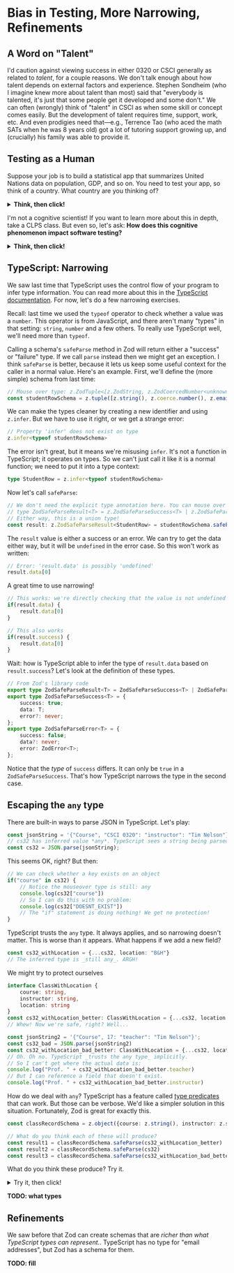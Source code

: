 # Bias in Testing, More Narrowing, Refinements

## A Word on "Talent"

I'd caution against viewing success in either 0320 or CSCI generally as related to _talent_, for a couple reasons.  We don't talk enough about how talent depends on external factors and experience. Stephen Sondheim (who I imagine knew more about talent than most) said that "everybody is talented, it's just that some people get it developed and some don't." We can often (wrongly) think of "talent" in CSCI as when some skill or concept comes easily. But the development of talent requires time, support, work, etc. And even prodigies need that&mdash;e.g., Terrence Tao (who aced the math SATs when he was 8 years old) got a lot of tutoring support growing up, and (crucially) his family was able to provide it.

## Testing as a Human

Suppose your job is to build a statistical app that summarizes United Nations data on population, GDP, and so on. You need to test your app, so think of a country. What country are you thinking of?

<details>
<summary><B>Think, then click!</B></summary>

Chances are, the country you thought of was:
- close to home; 
- large; or
- in the news often.

And it's even more likely that the country you thought of was **currently in existence**. You probably didn't say "the USSR" or "Austria-Hungary". And note that my choices there were all limited by my own historical knowledge. I went and [looked up more](https://en.wikipedia.org/wiki/List_of_former_sovereign_states) after writing that sentence. Even if we only count nations that existed after the U.N. was created, there are many: the Republic of Egypt (1953-1958), the Fourth Brazilian Republic (1946-1964), etc.

This is an example of something called _availability bias_ (or the _availability heuristic_). All humans exhibit it, and *usually* it's an advantage: just like caching in a program, our brains tend to recall information in cache. For us, it's an energy-saving measure.

</details>


I'm not a cognitive scientist! If you want to learn more about this in depth, take a CLPS class. But even so, let's ask: **How does this cognitive phenomenon impact software testing?**

<details>
<summary><B>Think, then click!</B></summary>

You probably test what you have loaded into your mental cache. If you aren't thinking of it at the moment, or haven't been thinking of it recently, you likely won't test it unless you work to find examples outside your current context.
    
Even worse, if you aren't aware of the thing to begin with, you won't think to test it. Beware of the kind of thing that Iain Banks called an "outside context problem", translated from fiction into the real world of testing. This is why getting outside feedback from others can be so valuable for testing.

</details>

## TypeScript: Narrowing

We saw last time that TypeScript uses the control flow of your program to infer type information. You can read more about this in the [TypeScript documentation](https://www.typescriptlang.org/docs/handbook/2/narrowing.html). For now, let's do a few narrowing exercises. 

Recall: last time we used the `typeof` operator to check whether a value was a `number`. This operator is from JavaScript, and there aren't many "types" in that setting: `string`, `number` and a few others. To really use TypeScript well, we'll need more than `typeof`.

Calling a schema's `safeParse` method in Zod will return either a "success" or "failure" type. If we call `parse` instead then we might get an exception. I think `safeParse` is better, because it lets us keep some useful context for the caller in a normal value. Here's an example. First, we'll define the (more simple) schema from last time:

```typescript
// Mouse over type: z.ZodTuple<[z.ZodString, z.ZodCoercedNumber<unknown>, z.ZodEmail], null>
const studentRowSchema = z.tuple([z.string(), z.coerce.number(), z.email()])
```

We can make the types cleaner by creating a new identifier and using `z.infer`. But we have to use it right, or we get a strange error:

```typescript
// Property 'infer' does not exist on type 
z.infer<typeof studentRowSchema>
```

The error isn't great, but it means we're misusing `infer`. It's not a function in TypeScript; it operates on types. So we can't just call it like it is a normal function; we need to put it into a type context:

```typescript
type StudentRow = z.infer<typeof studentRowSchema>
```

Now let's call `safeParse`:

```typescript
// We don't need the explicit type annotation here. You can mouse over without it and you'll see:
// type ZodSafeParseResult<T> = z.ZodSafeParseSuccess<T> | z.ZodSafeParseError<T>
// Either way, this is a union type!
const result: z.ZodSafeParseResult<StudentRow> = studentRowSchema.safeParse(["Tim Nelson", 10, "Tim_Nelson@brown.edu"])
```

The `result` value is either a success or an error. We can try to get the data either way, but it will be `undefined` in the error case. So this won't work as written:

```typescript
// Error: 'result.data' is possibly 'undefined'
result.data[0]
```

A great time to use narrowing!

```typescript 
// This works: we're directly checking that the value is not undefined
if(result.data) {
    result.data[0]
}

// This also works
if(result.success) {
    result.data[0]
}
```

Wait: how is TypeScript able to infer the type of `result.data` based on `result.success`? Let's look at the definition of these types. 

```typescript
// From Zod's library code
export type ZodSafeParseResult<T> = ZodSafeParseSuccess<T> | ZodSafeParseError<T>;
export type ZodSafeParseSuccess<T> = {
    success: true;
    data: T;
    error?: never;
};
export type ZodSafeParseError<T> = {
    success: false;
    data?: never;
    error: ZodError<T>;
};
```

Notice that the _type_ of `success` differs. It can only be `true` in a `ZodSafeParseSuccess`. That's how TypeScript narrows the type in the second case. 

## Escaping the `any` type

There are built-in ways to parse JSON in TypeScript. Let's play:

```typescript
const jsonString = '{"Course", "CSCI 0320": "instructor": "Tim Nelson"}';
// cs32 has inferred value *any*. TypeScript sees a string being parsed, it has no way to know the result type.
const cs32 = JSON.parse(jsonString);
```

This seems OK, right? But then:

```typescript
// We can check whether a key exists on an object
if("course" in cs32) {
    // Notice the mouseover type is still: any
    console.log(cs32["course"])    
    // So I can do this with no problem:
    console.log(cs32["DOESNT_EXIST"])
    // The "if" statement is doing nothing! We get no protection!
}
```

TypeScript trusts the `any` type. It always applies, and so narrowing doesn't matter. This is worse than it appears. What happens if we add a new field?

```typescript
const cs32_withLocation = {...cs32, location: "B&H"}
// The inferred type is _still any_. ARGH!
```

We might try to protect ourselves

```typescript
interface ClassWithLocation {
    course: string,
    instructor: string,
    location: string
}
const cs32_withLocation_better: ClassWithLocation = {...cs32, location: "B&H"}
// Whew! Now we're safe, right? Well...

const jsonString2 = '{"Course", 17: "teacher": "Tim Nelson"}';
const cs32_bad = JSON.parse(jsonString2)
const cs32_withLocation_bad_better: ClassWithLocation = {...cs32, location: "B&H"}
// Oh. Oh no. TypeScript _trusts the any type_ implicitly. 
// So I can't get where the actual data is:
console.log("Prof. " + cs32_withLocation_bad_better.teacher)
// But I can reference a field that doesn't exist.
console.log("Prof. " + cs32_withLocation_bad_better.instructor)
```

How do we deal with `any`? TypeScript has a feature called [type predicates](https://www.typescriptlang.org/docs/handbook/2/narrowing.html#using-type-predicates) that can work. But those can be verbose. We'd like a simpler solution in this situation. Fortunately, Zod is great for exactly this.

```typescript
const classRecordSchema = z.object({course: z.string(), instructor: z.string()})

// What do you think each of these will produce?
const result1 = classRecordSchema.safeParse(cs32_withLocation_better)
const result2 = classRecordSchema.safeParse(cs32)
const result3 = classRecordSchema.safeParse(cs32_withLocation_bad_better)
```

What do you think these produce? Try it. 

<details>
<summary>Try it, then click!</summary>

* `result1`: a success result
* `result2`: a success result
* `result3`: an error result

</details>

**TODO: what types**

## Refinements

We saw before that Zod can create schemas that are _richer than what TypeScript types can represent._. TypeScript has no type for "email addresses", but Zod has a schema for them. 

**TODO: fill**






